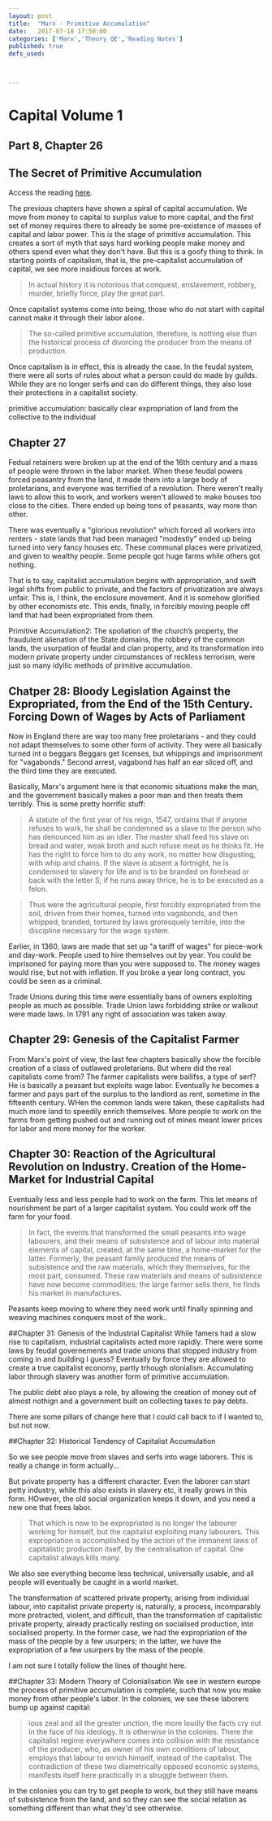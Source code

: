 ```yaml
---
layout: post
title:  "Marx - Primitive Accumulation"
date:   2017-07-18 17:50:00
categories: ['Marx','Theory QE','Reading Notes']
published: true
defs_used:



---
```


# Capital Volume 1
## Part 8, Chapter 26
## The Secret of Primitive Accumulation

Access the reading [here](https://www.marxists.org/archive/marx/works/1867-c1/ch26.htm).

The previous chapters have shown a spiral of capital accumulation. We move from money to capital to surplus value to more capital, and the first set of money requires there to already be some pre-existence of masses of capital and labor power. This is the stage of primitive accumulation.
This creates a sort of myth that says hard working people make money and others spend even what they don't have. But this is a goofy thing to think. In starting points of capitalism, that is, the pre-capitalist accumulation of capital, we see more insidious forces at work.

>In actual history it is notorious that conquest, enslavement, robbery, murder, briefly force, play the great part.

Once capitalist systems come into being, those who do not start with capital cannot make it through their labor alone.

>The so-called primitive accumulation, therefore, is nothing else than the historical process of divorcing the producer from the means of production.

Once capitalism is in effect, this is already the case. In the feudal system, there were all sorts of rules about what a person could do made by guilds. While they are no longer serfs and can do different things, they also lose their protections in a capitalist society.

 <def>primitive accumulation: basically clear expropriation of land from the collective to the individual</def>

## Chapter 27
Fedual retainers were broken up at the end of the 16th century and a mass of people were thrown in the labor market.
When these feudal powers forced peasantry from the land, it made them into a large body of proletarians, and everyone was terrified of a revolution. There weren't really laws to allow this to work, and workers weren't allowed to make houses too close to the cities. There ended up being tons of peasants, way more than other.

There was eventually a "glorious revolution" which forced all workers into renters - state lands that had been managed "modestly" ended up being turned into very fancy houses etc. These communal places were privatized, and given to wealthy people. Some people got huge farms while others got nothing.

That is to say, capitalist accumulation begins with appropriation, and swift legal shifts from public to private, and the factors of privatization are always unfair. This is, I think, the enclosure movement. And it is somehow glorified by other economists etc.  This ends, finally, in forcibly moving people off land that had been expropriated from them.

<def>Primitive Accumulation2: The spoliation of the church’s property, the fraudulent alienation of the State domains, the robbery of the common lands, the usurpation of feudal and clan property, and its transformation into modern private property under circumstances of reckless terrorism, were just so many idyllic methods of primitive accumulation. </def>

## Chatper 28: Bloody Legislation Against the Expropriated, from the End of the 15th Century. Forcing Down of Wages by Acts of Parliament

Now in England there are way too many free proletarians - and they could not adapt themselves to some other form of activity.  They were all basically turned int o beggars
Beggars get licenses, but whippings and imprisonment for "vagabonds." Second arrest, vagabond has half an ear sliced off, and the third time they are executed.

Basically, Marx's argument here is that economic situations make the man, and the government basically makes a poor man and then treats them terribly. This is some pretty horrific stuff:

>A statute of the first year of his reign, 1547, ordains that if anyone refuses to work, he shall be condemned as a slave to the person who has denounced him as an idler. The master shall feed his slave on bread and water, weak broth and such refuse meat as he thinks fit. He has the right to force him to do any work, no matter how disgusting, with whip and chains. If the slave is absent a fortnight, he is condemned to slavery for life and is to be branded on forehead or back with the letter S; if he runs away thrice, he is to be executed as a felon.

>Thus were the agricultural people, first forcibly expropriated from the soil, driven from their homes, turned into vagabonds, and then whipped, branded, tortured by laws grotesquely terrible, into the discipline necessary for the wage system.

Earlier, in 1360, laws are made that set up "a tariff of wages" for piece-work and day-work. People used to hire themselves out by year. You could be imprisoned for paying more than you were supposed to. The money wages would rise, but not with inflation. If you broke a year long contract, you could be seen as a criminal.

Trade Unions during this time were essentially bans of owners exploiting people as much as possible. Trade Union laws forbidding strike or walkout were made laws. In 1791 any right of association was taken away.

## Chapter 29: Genesis of the Capitalist Farmer

From Marx's point of view, the last few chapters basically show the forcible creation of a class of outlawed proletarians.
But where did the real capitalists come from?
The farmer capitalists were bailifss, a type of serf? He is basically a peasant but exploits wage labor. Eventually he becomes a farmer and pays part of the surplus to the landlord as rent, sometime in the fifteenth century. WHen the common lands were taken, these capitalists had much more land to speedily enrich themselves. More people to work on the farms from getting pushed out and running out of mines meant lower prices for labor and more money for the worker.

## Chapter 30: Reaction of the Agricultural Revolution on Industry. Creation of the Home-Market for Industrial Capital

Eventually less and less people had to work on the farm. This let means of nourishment be part of a larger capitalist system. You could work off the farm for your food.

>In fact, the events that transformed the small peasants into wage labourers, and their means of subsistence and of labour into material elements of capital, created, at the same time, a home-market for the latter. Formerly, the peasant family produced the means of subsistence and the raw materials, which they themselves, for the most part, consumed. These raw materials and means of subsistence have now become commodities; the large farmer sells them, he finds his market in manufactures.

Peasants keep moving to where they need work until finally spinning and weaving machines conquers most of the work..

##Chapter 31: Genesis of the Industrial Capitalist
While famers had a slow rise to capitalism, industrial capitalists acted more rapidly. There were some laws by feudal governements and trade unions that stopped industry from coming in and building I guess? Eventually by force they are allowed to create a true capitalist economy, partly trhough olonialism. Accumulating labor through slavery was another form of primitive accumulation.

The public debt also plays a role, by allowing the creation of money out of almost nothign and a government built on collecting taxes to pay debts.

There are some pillars of change here that I could call back to if I wanted to, but not now.

##Chapter 32: Historical Tendency of Capitalist Accumulation

So we see people move from slaves and serfs into wage laborers. This is really a change in form actually...

But private property has a different character. Even the laborer can start petty industry, while this also exists in slavery etc, it really grows in this form. HOwever, the old social organization keeps it down, and you need a new one that frees labor.

>That which is now to be expropriated is no longer the labourer working for himself, but the capitalist exploiting many labourers. This expropriation is accomplished by the action of the immanent laws of capitalistic production itself, by the centralisation of capital. One capitalist always kills many.

We also see everything become less technical, universally usable, and all people will eventually be caught in a world market.

>
The transformation of scattered private property, arising from individual labour, into capitalist private property is, naturally, a process, incomparably more protracted, violent, and difficult, than the transformation of capitalistic private property, already practically resting on socialised production, into socialised property. In the former case, we had the expropriation of the mass of the people by a few usurpers; in the latter, we have the expropriation of a few usurpers by the mass of the people.

I am not sure I totally follow the lines of thought here.


##Chapter 33: Modern Theory of Colonialisation
We see in western europe the process of primitive accumulation is complete, such that now you make money from other people's labor. In the colonies, we see these laborers bump up against capital:
>ious zeal and all the greater unction, the more loudly the facts cry out in the face of his ideology. It is otherwise in the colonies. There the capitalist regime everywhere comes into collision with the resistance of the producer, who, as owner of his own conditions of labour, employs that labour to enrich himself, instead of the capitalist. The contradiction of these two diametrically opposed economic systems, manifests itself here practically in a struggle between them.

In the colonies you can try to get people to work, but they still have means of subsistence from the land, and so they can see the social relation as something different than what they'd see otherwise.
